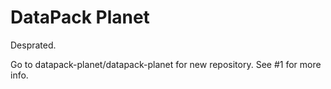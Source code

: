 # DataPack Planet
Desprated.

Go to datapack-planet/datapack-planet for new repository. See #1 for more info.


